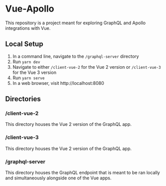 # Vue-Apollo

This repository is a project meant for exploring GraphQL and Apollo integrations with Vue.

## Local Setup

1. In a command line, navigate to the `/graphql-server` directory
2. Run `yarn dev`
3. Navigate to either `/client-vue-2` for the Vue 2 version or `/client-vue-3` for the Vue 3 version
4. Run `yarn serve`
5. In a web browser, visit http://localhost:8080

## Directories

### /client-vue-2

This directory houses the Vue 2 version of the GraphQL app.

### /client-vue-3

This directory houses the Vue 2 version of the GraphQL app.

### /graphql-server

This directory houses the GraphQL endpoint that is meant to be ran locally and simultaneously alongside one of the Vue apps.